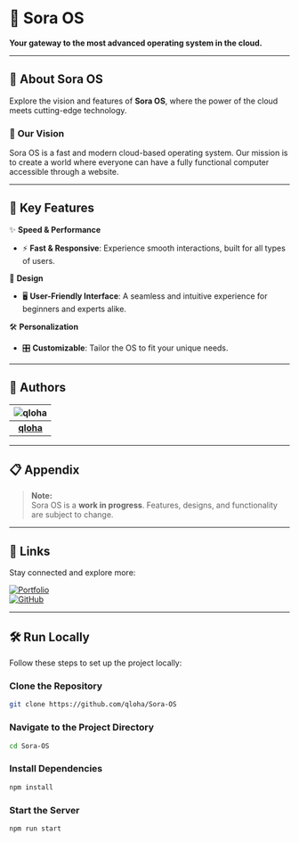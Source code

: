# 🌌 **Sora OS**

**Your gateway to the most advanced operating system in the cloud.**

---  

## 🌟 **About Sora OS**

Explore the vision and features of **Sora OS**, where the power of the cloud meets cutting-edge technology.

### 🎯 **Our Vision**
Sora OS is a fast and modern cloud-based operating system. Our mission is to create a world where everyone can have a fully functional computer accessible through a website.

---

## 🚀 **Key Features**

✨ **Speed & Performance**
- ⚡ **Fast & Responsive**: Experience smooth interactions, built for all types of users.

🎨 **Design**
- 🖥️ **User-Friendly Interface**: A seamless and intuitive experience for beginners and experts alike.

🛠️ **Personalization**
- 🎛️ **Customizable**: Tailor the OS to fit your unique needs.

---

## 👤 **Authors**

| ![qloha](https://avatars.githubusercontent.com/u/172928329?v=4&s=100) |  
|:---------------------------------------------------------------------:|  
|               **[qloha](https://www.github.com/qloha)**               |  

---

## 📋 **Appendix**

> **Note:**  
> Sora OS is a **work in progress**. Features, designs, and functionality are subject to change.

---

## 🔗 **Links**

Stay connected and explore more:

[![Portfolio](https://img.shields.io/badge/portfolio-0A0A0A?style=for-the-badge&logo=ko-fi&logoColor=white)](https://qloha.github.io/about/)  
[![GitHub](https://img.shields.io/badge/GitHub-000000?style=for-the-badge&logo=github&logoColor=white)](https://github.com/qloha/Sora-OS)

---

## 🛠️ **Run Locally**

Follow these steps to set up the project locally:

### Clone the Repository
```bash  
git clone https://github.com/qloha/Sora-OS  
```
### Navigate to the Project Directory
```bash
cd Sora-OS  
```
### Install Dependencies
```bash
npm install  
```
### Start the Server
```bash
npm run start
```